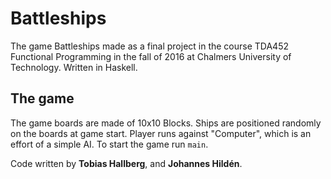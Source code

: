# Battleships
The game Battleships made as a final project in the course TDA452 Functional Programming in the fall of 2016 at Chalmers University of Technology. Written in Haskell.
## The game
The game boards are made of 10x10 Blocks. Ships are positioned randomly on the boards at game start. Player runs against "Computer", which is an effort of a simple AI. To start the game run ```main```. 

Code written by **Tobias Hallberg**, and **Johannes Hildén**.